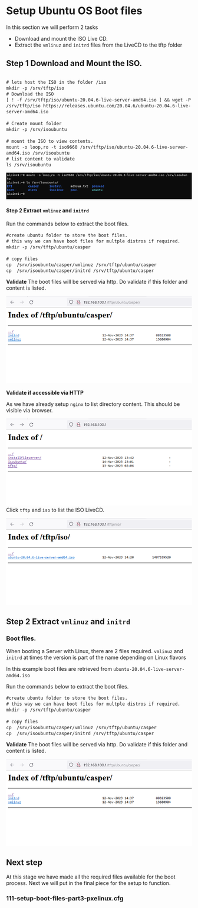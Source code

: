 # Setup Ubuntu OS Boot files

In this section we will perform 2 tasks 
- Download and mount the ISO Live CD.
- Extract the `vmlinuz` and `initrd` files from the LiveCD to the tftp folder

## Step 1 Download and Mount the ISO.

## 

```
# lets host the ISO in the folder /iso
mkdir -p /srv/tftp/iso
# Download the ISO
[ ! -f /srv/tftp/iso/ubuntu-20.04.6-live-server-amd64.iso ] && wget -P /srv/tftp/iso https://releases.ubuntu.com/20.04.6/ubuntu-20.04.6-live-server-amd64.iso

# Create mount folder 
mkdir -p /srv/isoubuntu

# mount the ISO to view contents.
mount -o loop,ro -t iso9660 /srv/tftp/iso/ubuntu-20.04.6-live-server-amd64.iso /srv/isoubuntu
# list content to validate
ls /srv/isoubuntu

```

![alt text](./../../screenshots/Alpine1-screenshots/mount-ubuntu-iso.png)



#### Step 2 Extract `vmlinuz` and `initrd`

Run the commands below to extract the boot files.

```
#create ubuntu folder to store the boot files.
# this way we can have boot files for multple distros if required.
mkdir -p /srv/tftp/ubuntu/casper

# copy files
cp  /srv/isoubuntu/casper/vmlinuz /srv/tftp/ubuntu/casper
cp  /srv/isoubuntu/casper/initrd /srv/tftp/ubuntu/casper
```

**Validate**
The boot files will be served via http. Do validate if this folder and content is listed.


 ![alt text](./../../screenshots/Alpine1-screenshots/browser-list-casper.png)





**Validate if accessible via HTTP** 

As we have already setup `nginx` to list directory content. This should be visible via browser.

![alt text](./../../screenshots/Alpine1-screenshots/browser-list-isoubuntu-content.png)
Click `tftp` and `iso` to list the ISO LiveCD.

![alt text](./../../screenshots/Alpine1-screenshots/browser-iso-ubuntu.png)

## Step 2 Extract `vmlinuz` and `initrd`

### Boot files.

When booting a Server with Linux, there are 2 files required.
`vmlinuz` and `initrd` at times the version is part of the name depending on Linux flavors

In this example boot files are retrieved from `ubuntu-20.04.6-live-server-amd64.iso`



Run the commands below to extract the boot files.

```
#create ubuntu folder to store the boot files.
# this way we can have boot files for multple distros if required.
mkdir -p /srv/tftp/ubuntu/casper

# copy files
cp  /srv/isoubuntu/casper/vmlinuz /srv/tftp/ubuntu/casper
cp  /srv/isoubuntu/casper/initrd /srv/tftp/ubuntu/casper
```

**Validate**
The boot files will be served via http. Do validate if this folder and content is listed.


 ![alt text](./../../screenshots/Alpine1-screenshots/browser-list-casper.png)


 ## Next step

At this stage we have made all the required files available for the boot process.
Next we will put in the final piece for the setup to function.
### 111-setup-boot-files-part3-pxelinux.cfg